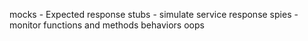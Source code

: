 mocks - Expected response
stubs - simulate service response
spies - monitor functions and methods behaviors
oops